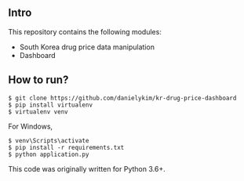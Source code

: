 ## Intro
This repository contains the following modules:
- South Korea drug price data manipulation
- Dashboard


## How to run?
```
$ git clone https://github.com/danielykim/kr-drug-price-dashboard
$ pip install virtualenv
$ virtualenv venv
```

For Windows,
```
$ venv\Scripts\activate
$ pip install -r requirements.txt
$ python application.py
```

This code was originally written for Python 3.6+.
